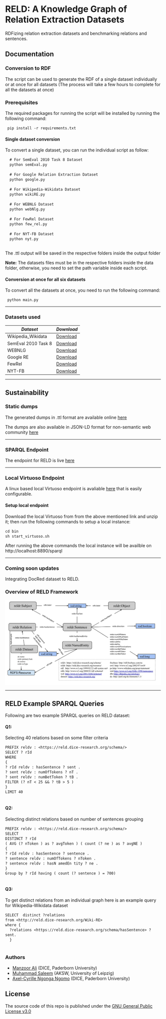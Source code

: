 # RELD: A Knowledge Graph of Relation Extraction Datasets
RDFizing relation extraction datasets and benchmarking relations and sentences.

## Documentation


### Conversion to RDF

The script can be used to generate the RDF of a single dataset individually or at once for all datasets (The process will take a few hours to complete for all the datasets at once)
### Prerequisites
The required packages for running the script will be installed by running the following command:
```
 pip install -r requirements.txt
```

#### Single dataset conversion
To convert a single dataset, you can run the individual script as follow:

```
  # For SemEval 2010 Task 8 Dataset
  python semEval.py
  
  # For Google Relation Extraction Dataset
  python google.py
  
  # For Wikipedia-Wikidata Dataset
  python wikiRE.py
  
  # For WEBNLG Dataset
  python webNlg.py
  
  # For FewRel Dataset
  python few_rel.py
  
  # For NYT-FB Dataset
  python nyt.py
  
```
The .ttl output will be saved in the respective folders inside the output folder

<b>Note:</b> The datasets files must be in the respective folders inside the data folder, otherwise, you need to set the path variable inside each script. 

#### Conversion at once for all six datasets
To convert all the datasets at once, you need to run the following command:

```
 python main.py 
```
<hr>

### Datasets used

| *Dataset*   | *Download*  |
|-------------|-----------|
|Wikipedia_Wikidata|[Download](https://www.informatik.tu-darmstadt.de/ukp/research_6/data/lexical_resources/wikipedia_wikidata_relations/)|
|SemEval 2010 Task 8|[Download](http://www.kozareva.com/downloads.html)|
|WEBNLG|[Download](https://webnlg-challenge.loria.fr/)|
|Google RE|[Download](https://github.com/google-research-datasets/relation-extraction-corpus)|
|FewRel|[Download](https://www.zhuhao.me/fewrel/)|
|NYT-FB|[Download](http://iesl.cs.umass.edu/riedel/ecml/)|

<hr>

## Sustainability

### Static dumps

The generated dumps in .ttl format are available online [here](https://hobbitdata.informatik.uni-leipzig.de/RELD/ttl_dumps/)

The dumps are also available in JSON-LD format for non-semantic web community [here](https://hobbitdata.informatik.uni-leipzig.de/RELD/json_dumps/)

<hr>

### SPARQL Endpoint

The endpoint for RELD is live [here](http://reld:8890/sparql)

<hr>

### Local Virtuoso Endpoint

A linux based local Virtuoso endpoint is avaliable [here](https://hobbitdata.informatik.uni-leipzig.de/RELD/endpoint/) that is easily configurable.

#### Setup local endpoint

Download the local Virtuoso from from the above mentioned link and unzip it; then run the following commands to setup a local instance:

```
cd bin
sh start_virtuoso.sh

```
After running the above commands the local instance will be availble on http://localhost:8890/sparql


<hr>

### Coming soon updates

Integrating DocRed dataset to RELD. 


### Overview of RELD Framework
![RELD Model Overview](images/Model.svg)

<hr>

## RELD Example SPARQL Queries

Following are two example SPARQL queries on RELD dataset:

#### Q1: 

Selecting 40 relations based on some filter criteria

```
PREFIX reldv : <https://reld.dice-research.org/schema/>
SELECT ? rId
WHERE
{
? rId reldv : hasSentence ? sent .
? sent reldv : numOfTokens ? nT .
? sent reldv : numBetToken ? tB .
FILTER (? nT < 25 && ? tB > 5 )
}
LIMIT 40
  
```

#### Q2: 

Selecting distinct relations based on number of sentences grouping 

```
PREFIX reldv : <https://reld.dice-research.org/schema/>
SELECT
DISTINCT ? rId
( AVG (? nToken ) as ? avgToken ) ( count (? ne ) as ? avgNE )
{
? rId reldv : hasSentence ? sentence .
? sentence reldv : numOfTokens ? nToken .
? sentence reldv : hasN amedEn tity ? ne .
}
Group by ? rId having ( count (? sentence ) = 700)
  
```

#### Q3: 

To get distinct relations from an individual graph here is an example query for Wikipedia-Wikidata dataset 

```
SELECT  distinct ?relations 
from <http://reld.dice-research.org/Wiki-RE> 
where {
  ?relations <https://reld.dice-research.org/schema/hasSentence> ?sent.
  }
  
```

### Authors
  * [Manzoor Ali](https://dice-research.org/ManzoorAli) (DICE, Paderborn University) 
  * [Muhammad Saleem](https://sites.google.com/site/saleemsweb/) (AKSW, University of Leipzig) 
  * [Axel-Cyrille Ngonga Ngomo](https://dice-research.org/AxelCyrilleNgongaNgomo) (DICE, Paderborn University)

## License
The source code of this repo is published under the [GNU General Public License v3.0](https://www.gnu.org/licenses/gpl-3.0.en.html)

